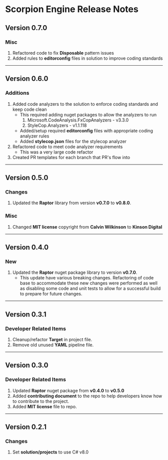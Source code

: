 # **Scorpion Engine Release Notes**

## **Version 0.7.0**

### **Misc**

1. Refactored code to fix **Disposable** pattern issues
2. Added rules to **editorconfig** files in solution to improve coding standards

---

## **Version 0.6.0**

### **Additions**

1. Added code analyzers to the solution to enforce coding standards and keep code clean
   * This required adding nuget packages to allow the analyzers to run
		1. Microsoft.CodeAnalysis.FxCopAnalyzers - v3.3.0
		2. StyleCop.Analyzers - v1.1.118
   * Added/setup required **editorconfig** files with appropriate coding analyzer rules
   * Added **stylecop.json** files for the stylecop analyzer
2. Refactored code to meet code analyzer requirements
   * This was a very large code refactor
3. Created PR templates for each branch that PR's flow into

---

## **Version 0.5.0**

### **Changes**

1. Updated the **Raptor** library from version **v0.7.0** to **v0.8.0**.

### **Misc**

1. Changed **MIT license** copyright from **Calvin Wilkinson** to **Kinson Digital**

---

## **Version 0.4.0**

### **New**

1. Updated the **Raptor** nuget package library to version **v0.7.0**.
   * This update have various breaking changes.  Refactoring of code base to accommodate these new changes were performed as well as disabling some code and unit tests to allow for a successful build to prepare for future changes.

---

## **Version 0.3.1**

### **Developer Related Items**

1. Cleanup/refactor **Target** in project file.
2. Remove old unused **YAML** pipeline file.

---

## **Version 0.3.0**

### **Developer Related Items**

1. Updated **Raptor** nuget package from **v0.4.0** to **v0.5.0**
2. Added **contributing document** to the repo to help developers know how to contribute to the project.
3. Added **MIT license** file to repo.

---

## **Version 0.2.1**

### **Changes**

1. Set **solution/projects** to use C# v8.0